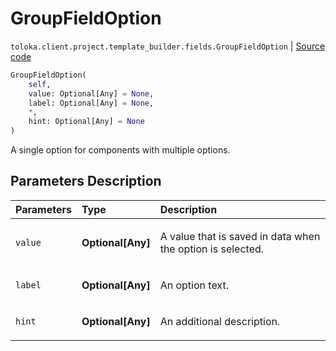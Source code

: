# GroupFieldOption
`toloka.client.project.template_builder.fields.GroupFieldOption` | [Source code](https://github.com/Toloka/toloka-kit/blob/v1.2.3/src/client/project/template_builder/fields.py#L104)

```python
GroupFieldOption(
    self,
    value: Optional[Any] = None,
    label: Optional[Any] = None,
    *,
    hint: Optional[Any] = None
)
```

A single option for components with multiple options.

## Parameters Description

| Parameters | Type | Description |
| :----------| :----| :-----------|
`value`|**Optional\[Any\]**|<p>A value that is saved in data when the option is selected.</p>
`label`|**Optional\[Any\]**|<p>An option text.</p>
`hint`|**Optional\[Any\]**|<p>An additional description.</p>
